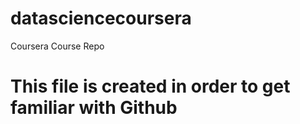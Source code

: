 # datasciencecoursera
Coursera Course Repo

# This file is created in order to get familiar with Github
